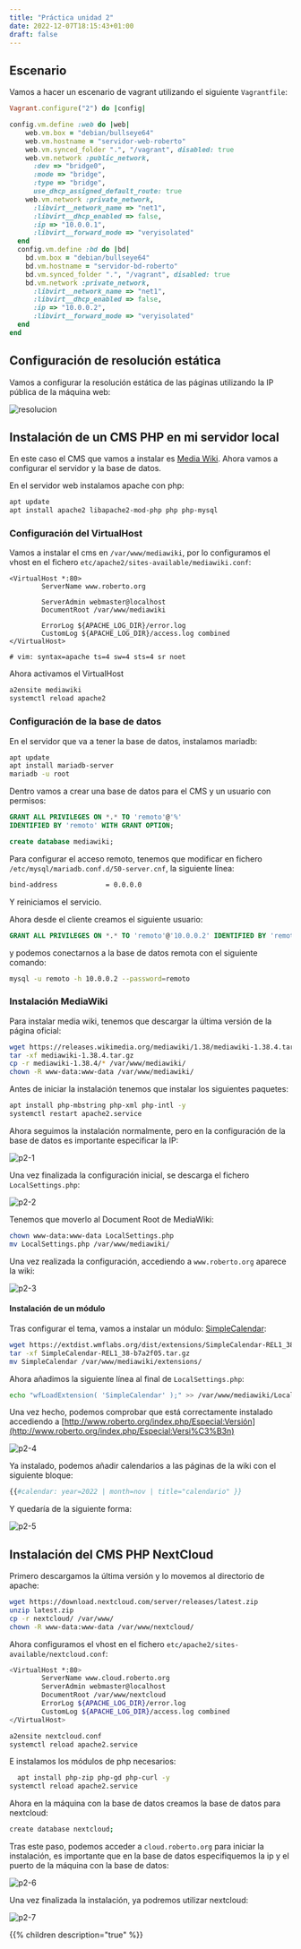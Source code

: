 ```yaml
---
title: "Práctica unidad 2"
date: 2022-12-07T18:15:43+01:00
draft: false
---
```


## Escenario

Vamos a hacer un escenario de vagrant utilizando el siguiente `Vagrantfile`:

```ruby
Vagrant.configure("2") do |config|

config.vm.define :web do |web|
    web.vm.box = "debian/bullseye64"
    web.vm.hostname = "servidor-web-roberto"
    web.vm.synced_folder ".", "/vagrant", disabled: true
    web.vm.network :public_network,
      :dev => "bridge0",
      :mode => "bridge",
      :type => "bridge",
      use_dhcp_assigned_default_route: true
    web.vm.network :private_network,
      :libvirt__network_name => "net1",
      :libvirt__dhcp_enabled => false,
      :ip => "10.0.0.1",
      :libvirt__forward_mode => "veryisolated"
  end
  config.vm.define :bd do |bd|
    bd.vm.box = "debian/bullseye64"
    bd.vm.hostname = "servidor-bd-roberto"
    bd.vm.synced_folder ".", "/vagrant", disabled: true
    bd.vm.network :private_network,
      :libvirt__network_name => "net1",
      :libvirt__dhcp_enabled => false,
      :ip => "10.0.0.2",
      :libvirt__forward_mode => "veryisolated"
  end
end
```

## Configuración de resolución estática

Vamos a configurar la resolución estática de las páginas utilizando la IP pública de la máquina web:

![resolucion](https://i.imgur.com/n78aYSy.png)

## Instalación de un CMS PHP en mi servidor local

En este caso el CMS que vamos a instalar es [Media Wiki](https://www.mediawiki.org/wiki/Manual:Installing_MediaWiki). Ahora vamos a configurar el servidor y la base de datos.

En el servidor web instalamos apache con php:

```bash
apt update
apt install apache2 libapache2-mod-php php php-mysql
```

### Configuración del VirtualHost

Vamos a instalar el cms en `/var/www/mediawiki`, por lo configuramos el vhost en el fichero `etc/apache2/sites-available/mediawiki.conf`:

```apache2
<VirtualHost *:80>
        ServerName www.roberto.org

        ServerAdmin webmaster@localhost
        DocumentRoot /var/www/mediawiki

        ErrorLog ${APACHE_LOG_DIR}/error.log
        CustomLog ${APACHE_LOG_DIR}/access.log combined
</VirtualHost>

# vim: syntax=apache ts=4 sw=4 sts=4 sr noet
```

Ahora activamos el VirtualHost

```bash
a2ensite mediawiki
systemctl reload apache2
```

### Configuración de la base de datos

En el servidor que va a tener la base de datos, instalamos mariadb:

```bash
apt update
apt install mariadb-server
mariadb -u root
```

Dentro vamos a crear una base de datos para el CMS y un usuario con permisos:

```sql
GRANT ALL PRIVILEGES ON *.* TO 'remoto'@'%'
IDENTIFIED BY 'remoto' WITH GRANT OPTION;

create database mediawiki;
```

Para configurar el acceso remoto, tenemos que modificar en fichero `/etc/mysql/mariadb.conf.d/50-server.cnf`, la siguiente línea:

```bash
bind-address            = 0.0.0.0
```

Y reiniciamos el servicio.

Ahora desde el cliente creamos el siguiente usuario:

```sql
GRANT ALL PRIVILEGES ON *.* TO 'remoto'@'10.0.0.2' IDENTIFIED BY 'remoto' WITH GRANT OPTION;
```

y podemos conectarnos a la base de datos remota con el siguiente comando:

```bash
mysql -u remoto -h 10.0.0.2 --password=remoto
```

### Instalación MediaWiki

Para instalar media wiki, tenemos que descargar la última versión de la página oficial:

```bash
wget https://releases.wikimedia.org/mediawiki/1.38/mediawiki-1.38.4.tar.gz
tar -xf mediawiki-1.38.4.tar.gz
cp -r mediawiki-1.38.4/* /var/www/mediawiki/
chown -R www-data:www-data /var/www/mediawiki/
```

Antes de iniciar la instalación tenemos que instalar los siguientes paquetes:

```bash
apt install php-mbstring php-xml php-intl -y
systemctl restart apache2.service
```

Ahora seguimos la instalación normalmente, pero en la configuración de la base de datos es importante especificar la IP:

![p2-1](https://i.imgur.com/lUVzDxN.png)

Una vez finalizada la configuración inicial, se descarga el fichero `LocalSettings.php`:

![p2-2](https://i.imgur.com/Ecn7gng.png)

Tenemos que moverlo al Document Root de MediaWiki:

```bash
chown www-data:www-data LocalSettings.php
mv LocalSettings.php /var/www/mediawiki/
```

Una vez realizada la configuración, accediendo a `www.roberto.org` aparece la wiki:

![p2-3](https://i.imgur.com/mT4mBno.png)

#### Instalación de un módulo

Tras configurar el tema, vamos a instalar un módulo: [SimpleCalendar](https://www.mediawiki.org/wiki/Extension:SimpleCalendar):

```bash
wget https://extdist.wmflabs.org/dist/extensions/SimpleCalendar-REL1_38-b7a2f05.tar.gz
tar -xf SimpleCalendar-REL1_38-b7a2f05.tar.gz
mv SimpleCalendar /var/www/mediawiki/extensions/
```

Ahora añadimos la siguiente línea al final de `LocalSettings.php`:

```bash
echo "wfLoadExtension( 'SimpleCalendar' );" >> /var/www/mediawiki/LocalSettings.php
```

Una vez hecho, podemos comprobar que está correctamente instalado accediendo a [http://www.roberto.org/index.php/Especial:Versión](http://www.roberto.org/index.php/Especial:Versi%C3%B3n)

![p2-4](https://i.imgur.com/GYSoi3r.png)

Ya instalado, podemos añadir calendarios a las páginas de la wiki con el siguiente bloque:

```php
{{#calendar: year=2022 | month=nov | title="calendario" }}
```

Y quedaría de la siguiente forma:

![p2-5](https://i.imgur.com/bNKXNG6.png)

## Instalación del CMS PHP NextCloud

Primero descargamos la última versión y lo movemos al directorio de apache:

```bash
wget https://download.nextcloud.com/server/releases/latest.zip
unzip latest.zip
cp -r nextcloud/ /var/www/
chown -R www-data:www-data /var/www/nextcloud/
```

Ahora configuramos el vhost en el fichero `etc/apache2/sites-available/nextcloud.conf`:

```bash
<VirtualHost *:80>
        ServerName www.cloud.roberto.org        
        ServerAdmin webmaster@localhost
        DocumentRoot /var/www/nextcloud        
        ErrorLog ${APACHE_LOG_DIR}/error.log
        CustomLog ${APACHE_LOG_DIR}/access.log combined     
</VirtualHost>
```

```bash
a2ensite nextcloud.conf
systemctl reload apache2.service
```

E instalamos los módulos de php necesarios:

```bash
  apt install php-zip php-gd php-curl -y
systemctl reload apache2.service
```

Ahora en la máquina con la base de datos creamos la base de datos para nextcloud:

```bash
create database nextcloud;
```

Tras este paso, podemos acceder a `cloud.roberto.org` para iniciar la instalación, es importante que en la base de datos especifiquemos la ip y el puerto de la máquina con la base de datos:

![p2-6](https://i.imgur.com/dSKyF4C.png)

Una vez finalizada la instalación, ya podremos utilizar nextcloud:

![p2-7](https://i.imgur.com/LKyMGco.png)

{{% children description="true" %}}
